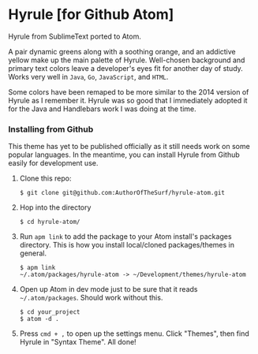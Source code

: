 # Hyrule [for Github Atom]

Hyrule from SublimeText ported to Atom.

A pair dynamic greens along with a soothing orange, and an addictive yellow make up the main palette of Hyrule. Well-chosen background and primary text colors leave a developer's eyes fit for another day of study. Works very well in `Java`, `Go`, `JavaScript`, and `HTML`.

Some colors have been remaped to be more similar to the 2014 version of Hyrule as I remember it. Hyrule was so good that I immediately adopted it for the Java and Handlebars work I was doing at the time.

### Installing from Github

This theme has yet to be published officially as it still needs work on some popular languages. In the meantime, you can install Hyrule from Github easily for development use.

1. Clone this repo:
    ```
    $ git clone git@github.com:AuthorOfTheSurf/hyrule-atom.git
    ```
2. Hop into the directory
    ```
    $ cd hyrule-atom/
    ```
3. Run `apm link` to add the package to your Atom install's packages directory. This is how you install local/cloned packages/themes in general.
    ```
    $ apm link
    ~/.atom/packages/hyrule-atom -> ~/Development/themes/hyrule-atom
    ```
4. Open up Atom in dev mode just to be sure that it reads `~/.atom/packages`. Should work without this.
    ```
    $ cd your_project
    $ atom -d .
    ```
5. Press `cmd + ,` to open up the settings menu. Click "Themes", then find Hyrule in "Syntax Theme". All done!
